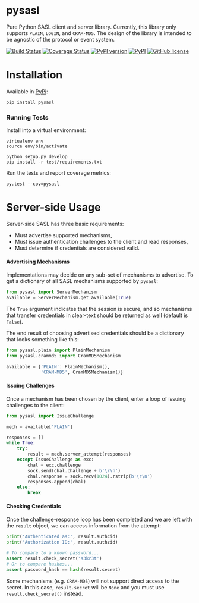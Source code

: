 pysasl
======

Pure Python SASL client and server library. Currently, this library only
supports `PLAIN`, `LOGIN`, and `CRAM-MD5`. The design of the library is
intended to be agnostic of the protocol or event system.

[![Build Status](https://travis-ci.org/icgood/pysasl.svg)](https://travis-ci.org/icgood/pysasl)
[![Coverage Status](https://coveralls.io/repos/icgood/pysasl/badge.svg?branch=master)](https://coveralls.io/r/icgood/pysasl?branch=master)
[![PyPI version](https://badge.fury.io/py/pysasl.svg)](https://pypi.python.org/pypi/pysasl/)
[![PyPI](https://img.shields.io/pypi/pyversions/pysasl.svg)]()
[![GitHub license](https://img.shields.io/github/license/icgood/pysasl.svg)]()

Installation
============

Available in [PyPi](https://pypi.python.org/):

```
pip install pysasl
```

### Running Tests

Install into a virtual environment:

```
virtualenv env
source env/bin/activate

python setup.py develop
pip install -r test/requirements.txt
```

Run the tests and report coverage metrics:

```
py.test --cov=pysasl
```

Server-side Usage
=================

Server-side SASL has three basic requirements:

* Must advertise supported mechanisms,
* Must issue authentication challenges to the client and read responses,
* Must determine if credentials are considered valid.

#### Advertising Mechanisms

Implementations may decide on any sub-set of mechanisms to advertise. To get a
dictionary of all SASL mechanisms supported by `pysasl`:

```python
from pysasl import ServerMechanism
available = ServerMechanism.get_available(True)
```

The `True` argument indicates that the session is secure, and so mechanisms
that transfer credentials in clear-text should be returned as well (default is
`False`).

The end result of choosing advertised credentials should be a dictionary that
looks something like this:

```python
from pysasl.plain import PlainMechanism
from pysasl.crammd5 import CramMD5Mechanism

available = {'PLAIN': PlainMechanism(),
             'CRAM-MD5', CramMD5Mechanism()}
```

#### Issuing Challenges

Once a mechanism has been chosen by the client, enter a loop of issuing
challenges to the client:

```python
from pysasl import IssueChallenge

mech = available['PLAIN']

responses = []
while True:
    try:
        result = mech.server_attempt(responses)
    except IssueChallenge as exc:
        chal = exc.challenge
        sock.send(chal.challenge + b'\r\n')
        chal.response = sock.recv(1024).rstrip(b'\r\n')
        responses.append(chal)
    else:
        break
```

#### Checking Credentials

Once the challenge-response loop has been completed and we are left with the
`result` object, we can access information from the attempt:

```python
print('Authenticated as:', result.authcid)
print('Authorization ID:', result.authzid)

# To compare to a known password...
assert result.check_secret('s3kr3t')
# Or to compare hashes...
assert password_hash == hash(result.secret)
```

Some mechanisms (e.g. `CRAM-MD5`) will not support direct access to the secret.
In this case, `result.secret` will be `None` and you must use
`result.check_secret()` instead.
